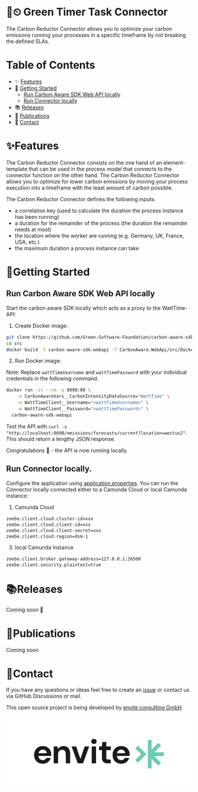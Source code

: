 # 🌱⏲ Green Timer Task Connector

The Carbon Reductor Connector allows you to optimize your carbon emissions running your processes in a 
specific timeframe by not breaking the defined SLAs.

# Table of Contents

* ✨ [Features](#features)
* 🚀 [Getting Started](#getting-started)
  * [Run Carbon Aware SDK Web API locally](#run-carbon-aware-sdk-web-api-locally)
  * [Run Connector locally](#run-connector-locally)
* 📚 [Releases](#releases)
* 📆 [Publications](#publications)
* 📨 [Contact](#contact)

# ✨Features

The Carbon Reductor Connector consists on the one hand of an element-template that can be used in the process 
model that connects to the connector function on the other hand. The Carbon Reductor Connector allows you to
optimize for lower carbon emissions by moving your process execution into a timeframe with the least amount 
of carbon possible.

The Carbon Reductor Connector defines the following inputs:

- a correlation key (used to calculate the duration the process instance has been running)
- a duration for the remainder of the process (the duration the remainder needs at most)
- the location where the worker are running (e.g. Germany, UK, France, USA, etc.)
- the maximum duration a process instance can take

# 🚀Getting Started

## Run Carbon Aware SDK Web API locally

Start the carbon aware SDK locally which acts as a proxy to the WattTime-API:

1. Create Docker image:
```bash
git clone https://github.com/Green-Software-Foundation/carbon-aware-sdk.git
cd src
docker build -t carbon-aware-sdk-webapi -f CarbonAware.WebApi/src/Dockerfile .
```

2. Run Docker image:  

Note: Replace `wattTimeUsername` and `wattTimePassword` with your individual credentials in the following command.

```bash
docker run -it --rm -p 8090:80 \
    -e CarbonAwareVars__CarbonIntensityDataSource="WattTime" \
    -e WattTimeClient__Username="<wattTimeUsername>" \
    -e WattTimeClient__Password="<wattTimePassword>" \
  carbon-aware-sdk-webapi
```

Test the API with `curl -s "http://localhost:8090/emissions/forecasts/current?location=westus2"`. 
This should return a lengthy JSON response.

Congratulations 🎉 - the API is now running locally.

## Run Connector locally.

Configure the application using [application.properties](/src/main/resources/application.properties). 
You can run the Connector locally connected either to a Camunda Cloud or local Camunda instance:

1. Camunda Cloud

```properties
zeebe.client.cloud.cluster-id=xxx
zeebe.client.cloud.client-id=xxx
zeebe.client.cloud.client-secret=xxx
zeebe.client.cloud.region=dsm-1
```

3. local Camunda Instance

```properties
zeebe.client.broker.gateway-address=127.0.0.1:26500
zeebe.client.security.plaintext=true
```

# 📚Releases

Coming soon 🚀

# 📆Publications

Coming soon

# 📨Contact

If you have any questions or ideas feel free to create an [issue](https://github.com/envite-consulting/carbonaware-process-automation/discussions/issues) or contact us via GitHub Discussions or mail.

This open source project is being developed by [envite consulting GmbH](https://envite.de).

![envite consulting GmbH](envite.png)